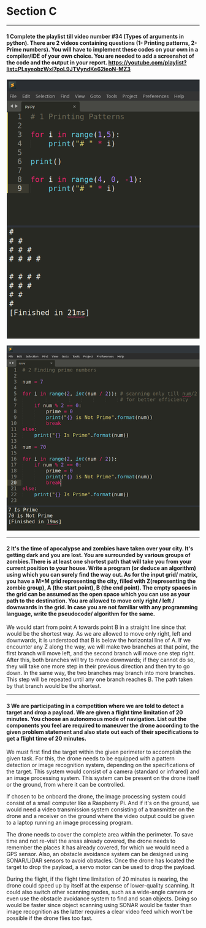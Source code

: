 # Section C

---

#### 1 Complete the playlist till video number #34 (Types of arguments in python). There are 2 videos containing questions (1- Printing patterns, 2- Prime numbers). You will have to implement these codes on your own in a compiler/IDE of your own choice. You are needed to add a screenshot of the code and the output in your report. https://youtube.com/playlist?list=PLsyeobzWxl7poL9JTVyndKe62ieoN-MZ3

![code1](images/code_1_Printing_patterns.png)

![code2](images/code_2_Finding_prime_numbers.png)

---

#### 2 It's the time of apocalypse and zombies have taken over your city. It's getting dark and you are lost. You are surrounded by various groups of zombies.There is at least one shortest path that will take you from your current position to your house. Write a program (or deduce an algorithm) using which you can surely find the way out. As for the input grid/ matrix, you have a M×M grid representing the city, filled with Z(representing the zombie group), A (the start point), B (the end point). The empty spaces in the grid can be assumed as the open space which you can use as your path to the destination. You are allowed to move only right / left / downwards in the grid. In case you are not familiar with any programming language, write the pseudocode/ algorithm for the same.

We would start from point A towards point B in a straight line since that would be the shortest way. As we are allowed to move only right, left and downwards, it is understood that B is below the horizontal line of A. If we encounter any Z along the way, we will make two branches at that point, the first branch will move left, and the second branch will move one step right. After this, both branches will try to move downwards; if they cannot do so, they will take one more step in their previous direction and then try to go down. In the same way, the two branches may branch into more branches. This step will be repeated until any one branch reaches B. The path taken by that branch would be the shortest.

---

#### 3 We are participating in a competition where we are told to detect a target and drop a payload. We are given a flight time limitation of 20 minutes. You choose an autonomous mode of navigation. List out the components you feel are required to maneuver the drone according to the given problem statement and also state out each of their specifications to get a flight time of 20 minutes.

We must first find the target within the given perimeter to accomplish the given task. For this, the drone needs to be equipped with a pattern detection or image recognition system, depending on the specifications of the target. This system would consist of a camera (standard or infrared) and an image processing system. This system can be present on the drone itself or the ground, from where it can be controlled.

If chosen to be onboard the drone, the image processing system could consist of a small computer like a Raspberry Pi. And if it's on the ground, we would need a video transmission system consisting of a transmitter on the drone and a receiver on the ground where the video output could be given to a laptop running an image processing program.

The drone needs to cover the complete area within the perimeter. To save time and not re-visit the areas already covered, the drone needs to remember the places it has already covered, for which we would need a GPS sensor. Also, an obstacle avoidance system can be designed using SONAR/LiDAR sensors to avoid obstacles. Once the drone has located the target to drop the payload, a servo motor can be used to drop the payload.

During the flight, if the flight time limitation of 20 minutes is nearing, the drone could speed up by itself at the expense of lower-quality scanning. It could also switch other scanning modes, such as a wide-angle camera or even use the obstacle avoidance system to find and scan objects. Doing so would be faster since object scanning using SONAR would be faster than image recognition as the latter requires a clear video feed which won't be possible if the drone flies too fast.
